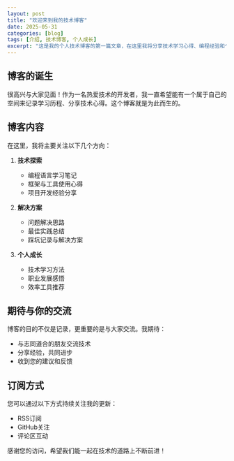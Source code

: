 ```yaml
---
layout: post
title: "欢迎来到我的技术博客"
date: 2025-05-31
categories: [blog]
tags: [介绍, 技术博客, 个人成长]
excerpt: "这是我的个人技术博客的第一篇文章，在这里我将分享技术学习心得、编程经验和个人成长历程。"
---
```


## 博客的诞生

很高兴与大家见面！作为一名热爱技术的开发者，我一直希望能有一个属于自己的空间来记录学习历程、分享技术心得。这个博客就是为此而生的。

## 博客内容

在这里，我将主要关注以下几个方向：

1. **技术探索**
   - 编程语言学习笔记
   - 框架与工具使用心得
   - 项目开发经验分享

2. **解决方案**
   - 问题解决思路
   - 最佳实践总结
   - 踩坑记录与解决方案

3. **个人成长**
   - 技术学习方法
   - 职业发展感悟
   - 效率工具推荐

## 期待与你的交流

博客的目的不仅是记录，更重要的是与大家交流。我期待：

- 与志同道合的朋友交流技术
- 分享经验，共同进步
- 收到您的建议和反馈

## 订阅方式

您可以通过以下方式持续关注我的更新：

- RSS订阅
- GitHub关注
- 评论区互动

感谢您的访问，希望我们能一起在技术的道路上不断前进！

